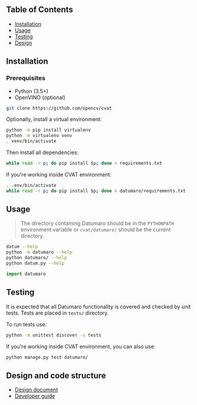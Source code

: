 ## Table of Contents

- [Installation](#installation)
- [Usage](#usage)
- [Testing](#testing)
- [Design](#design-and-code-structure)

## Installation

### Prerequisites

- Python (3.5+)
- OpenVINO (optional)

``` bash
git clone https://github.com/opencv/cvat
```

Optionally, install a virtual environment:

``` bash
python -m pip install virtualenv
python -m virtualenv venv
. venv/bin/activate
```

Then install all dependencies:

``` bash
while read -r p; do pip install $p; done < requirements.txt
```

If you're working inside CVAT environment:
``` bash
. .env/bin/activate
while read -r p; do pip install $p; done < datumaro/requirements.txt
```

## Usage

> The directory containing Datumaro should be in the `PYTHONPATH`
> environment variable or `cvat/datumaro/` should be the current directory.

``` bash
datum --help
python -m datumaro --help
python datumaro/ --help
python datum.py --help
```

``` python
import datumaro
```

## Testing

It is expected that all Datumaro functionality is covered and checked by
unit tests. Tests are placed in `tests/` directory.

To run tests use:

``` bash
python -m unittest discover -s tests
```

If you're working inside CVAT environment, you can also use:

``` bash
python manage.py test datumaro/
```

## Design and code structure

- [Design document](docs/design.md)
- [Developer guide](docs/developer_guide.md)